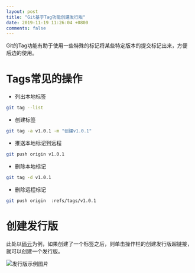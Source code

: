 ```yaml
---
layout: post
title: "Git基于Tag功能创建发行版"
date: 2019-11-19 11:26:04 +0800
comments: false
---
```


Git的Tag功能有助于使用一些特殊的标记将某些特定版本的提交标记出来，方便后边的使用。

Tags常见的操作
===

- 列出本地标签
```sh
git tag --list
```

- 创建标签
```sh
git tag -a v1.0.1 -m "创建v1.0.1"
```

- 推送本地标记到远程
```sh
git push origin v1.0.1
```

- 删除本地标记
```sh
git tag -d v1.0.1
```

- 删除远程标记
```sh
git push origin  :refs/tags/v1.0.1
```

创建发行版
===
此处以[码云](https://gitee.com)为例，如果创建了一个标签之后，则单击操作栏的<kbd>创建发行版</kbd>超链接，就可以创建一个发行版。

![发行版示例图片](https://jekyll-1251110281.file.myqcloud.com/images/publish_20200508_compressed_masked.jpg)